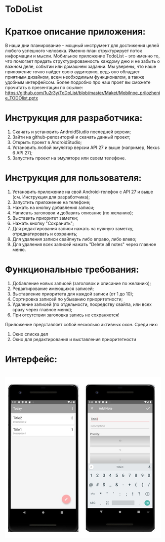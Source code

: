 # ToDoList
# Краткое описание приложения:
 В наши дни планирование – мощный инструмент для достижения целей любого успешного человека. Именно план структурирует поток информации и мысли. 
Мобильное приложение TodoList – это именно то, что помогает придать структурированность каждому дню и не забыть о важном деле, событии или домашнем задании. Мы уверены, что наше приложение точно найдет свою аудиторию, ведь оно обладает приятным дизайном, всем необходимым функционалом, а также удобным интерфейсом.
 Более подробно про наш проет вы сможете прочитать в презентации по ссылке: https://github.com/1u2r3y/ToDoList/blob/master/Maket/Mobilnoe_prilozhenie_TODOlist.pptx

# Инструкция для разработчика:
 1. Скачать и установить AndroidStudio последней версии;
 2. Зайти на github-репозиторий и скачать данный проект;
 3. Открыть проект в AndroidStudio;
 4. Установить любой эмулятор версии API 27 и выше (например, Nexus 6 API 27);
 5. Запустить проект на эмуляторе или своем телефоне. 

# Инструкция для пользователя:
 1. Установить приложение на свой Android-телефон с API 27 и выше (см. Инструкция для разработчика);
 2. Запустить приложение на телефоне;
 3. Нажать на кнопку добавления записи;
 4. Написать заголовок и добавить описание (по желанию);
 5. Выставить приоритет заметки;
 6. Нажать кнопку "Сохранить";
 7. Для редактирования записи нажать на нужную заметку, отредкатировать и сохранить;
 8. Для удаления записи свайпнуть либо вправо, либо влево;
 9. Для удаления всех записей нажать "Delete all notes" через главное меню.

# Функциональные требования:
 1. Добавление новых записей (заголовок и описание по желанию);
 2. Редактирование имеющихся записей;
 3. Выставление приоритета для каждой записи (от 1 до 10);
 4. Сортировка записей по убыванию приоритетности;
 5. Удаление записей (по отдельности, посредству свайпа, или всех сразу через главное меню);
 6. При отсутствии заголовка запись не сохраняется!

Приложение представляет собой несколько активных окон. Среди них:
 1.	Окно списка дел
 2.	Окно для редактирования и выставления приоритетности
# Интерфейс:
# ![Image alt](https://github.com/1u2r3y/ToDoList/blob/master/Maket/maket.png)
